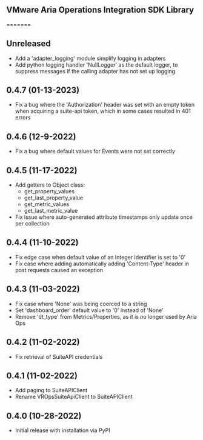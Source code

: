 VMware Aria Operations Integration SDK Library
----------------------------------------------
=======
## Unreleased
* Add a 'adapter_logging' module simplify logging in adapters
* Add python logging handler 'NullLogger' as the default logger, to suppress 
  messages if the calling adapter has not set up logging

## 0.4.7 (01-13-2023)
* Fix a bug where the 'Authorization' header was set with an empty token when 
  acquiring a suite-api token, which in some cases resulted in 401 errors

## 0.4.6 (12-9-2022)
* Fix a bug where default values for Events were not set correctly

## 0.4.5 (11-17-2022)
* Add getters to Object class:
  - get_property_values
  - get_last_property_value
  - get_metric_values
  - get_last_metric_value
* Fix issue where auto-generated attribute timestamps only update once per collection

## 0.4.4 (11-10-2022)
* Fix edge case when default value of an Integer Identifier is set to '0'
* Fix case where adding automatically adding 'Content-Type' header in post requests caused an exception

## 0.4.3 (11-03-2022)
* Fix case where 'None' was being coerced to a string
* Set 'dashboard_order' default value to '0' instead of 'None'
* Remove 'dt_type' from Metrics/Properties, as it is no longer used by Aria Ops

## 0.4.2 (11-02-2022)
* Fix retrieval of SuiteAPI credentials

## 0.4.1 (11-02-2022)
* Add paging to SuiteAPIClient
* Rename VROpsSuiteApiClient to SuiteAPIClient

## 0.4.0 (10-28-2022)
* Initial release with installation via PyPI
